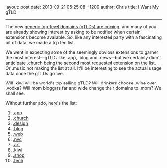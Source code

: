 layout: post
date: 2013-09-21 05:25:08 +1200
author: Chris
title: I Want My gTLD


----

<!-- excerpt -->

The new [generic top-level domains (gTLDs) are coming][1], and many of you are already showing interest by asking to be notified when certain extensions become available. So, like any interested party with a fascinating bit of data, we made a top ten list. 

<!-- /excerpt -->

We went in expecting some of the seemingly obvious extensions to garner the most interest—gTLDs like .app, .blog and .news—but we certainly didn't anticipate .church being the second most requested extension on the list. Or .music not making the list at all. It'll be interesting to see the actual usage data once the gTLDs go live. 

Will .kiwi will be world's top selling gTLD? Will drinkers choose .wine over .vodka? Will mom bloggers far and wide change their domains to .mom? We shall see.

Without further ado, here's the list:

1. [.app](https://iwantmyname.com/domains/dot-app)
2. [.church](https://iwantmyname.com/domains/dot-church)
3. [.design](https://iwantmyname.com/domains/dot-design)
4. [.blog](https://iwantmyname.com/domains/dot-blog)
5. [.web](https://iwantmyname.com/domains/dot-web)
6. [.nyc](https://iwantmyname.com/domains/dot-nyc)
7. [.art](https://iwantmyname.com/domains/dot-art)
8. [.kiwi](https://iwantmyname.com/domains/dot-kiwi)
9. [.shop](https://iwantmyname.com/domains/dot-shop)
10. [.tech](https://iwantmyname.com/domains/dot-tech)

[1]: https://iwantmyname.com/domains/new-gtld-domain-extensions
